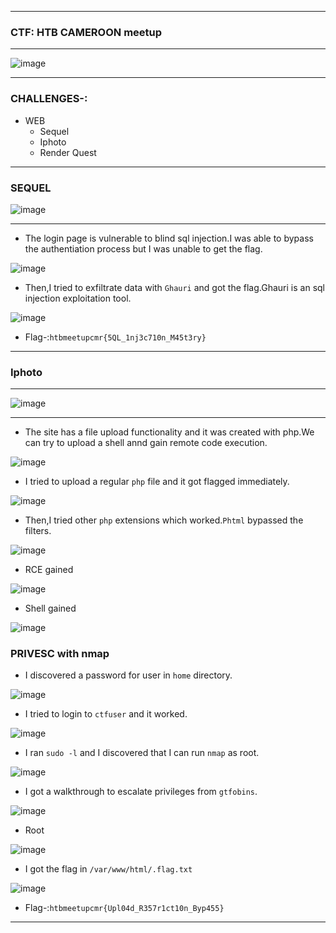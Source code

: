 ----------------

### CTF: HTB CAMEROON meetup

-----------------

![image](https://github.com/user-attachments/assets/8e7789d6-7573-4859-bdb7-6712e3c774e9)

-----------------

### CHALLENGES-:

- WEB
  - Sequel
  - Iphoto
  - Render Quest

-----------------

### SEQUEL

![image](https://github.com/user-attachments/assets/8f33e837-cb07-496a-9c3d-1e153d1d68b6)

-----------------

- The login page is vulnerable to blind sql injection.I was able to bypass the authentiation process but I was unable to get the flag.

![image](https://github.com/user-attachments/assets/77c9a634-f80e-4b06-8762-8b558686c6f4)

- Then,I tried to exfiltrate data with `Ghauri` and got the flag.Ghauri is an sql injection exploitation tool.

![image](https://github.com/user-attachments/assets/bdaba21a-ff03-4817-8959-b09b4ebb6e63)

- Flag-:```htbmeetupcmr{5QL_1nj3c710n_M45t3ry}```

-----------------

### Iphoto

-----------------

![image](https://github.com/user-attachments/assets/ae6c96ef-8f4f-4e82-946d-3681564e05b8)

------------------

- The site has a file upload functionality and it was created with php.We can try to upload a shell annd gain remote code execution.

![image](https://github.com/user-attachments/assets/d070b161-9cf5-4ca1-9e98-a3b5a3bf0340)

- I tried to upload a regular `php` file and it got flagged immediately.

![image](https://github.com/user-attachments/assets/536adcf6-b00c-4b97-86f0-4c4be47d1231)

- Then,I tried other `php` extensions which worked.`Phtml` bypassed the filters.

![image](https://github.com/user-attachments/assets/64f9e67c-73e1-45f8-9679-c954ea16b4e9)

- RCE gained

![image](https://github.com/user-attachments/assets/cafabc5f-0bf9-4cb5-a8c1-f697500289f0)

- Shell gained

![image](https://github.com/user-attachments/assets/b6ae90b6-ba54-4abd-8eb3-73f3f36c30c6)

### PRIVESC with nmap

- I discovered a password for user in  `home` directory.

![image](https://github.com/user-attachments/assets/46ca8e13-c32c-42cb-a4db-1466ffad6ed1)

- I tried to login to `ctfuser` and it worked.

![image](https://github.com/user-attachments/assets/525f3c35-c121-4a0a-95a7-243346bfe2d5)

- I ran `sudo -l` and I discovered that I can run `nmap` as root.

![image](https://github.com/user-attachments/assets/79211845-2774-4340-82b3-a48ff6de3fc2)

- I got a walkthrough to escalate privileges from `gtfobins`.

![image](https://github.com/user-attachments/assets/a9158b00-94a2-4092-b2fb-d18d2f2839ef)

- Root

![image](https://github.com/user-attachments/assets/7d7876e5-b4cc-4503-b1ae-a12a2aa66412)

- I got the flag in `/var/www/html/.flag.txt`

![image](https://github.com/user-attachments/assets/b694442f-f5f8-4d5f-9622-836c2ea1db51)

- Flag-:```htbmeetupcmr{Upl04d_R357r1ct10n_Byp455}```

-----------------










